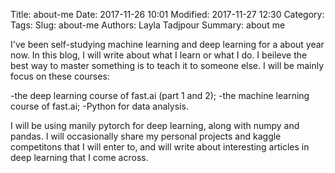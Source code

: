 Title: about-me
Date: 2017-11-26 10:01
Modified: 2017-11-27 12:30
Category: 
Tags: 
Slug: about-me
Authors: Layla Tadjpour
Summary: about me

I've been self-studying machine learning and deep learning for a about year now. 
In this blog, I will write about what I learn or what I do. 
I beileve the best way to master something is to teach it to someone else. 
I will be mainly focus on these courses:

-the deep learning course of fast.ai (part 1 and 2);
-the machine learning course of fast.ai;
-Python for data analysis.

I will be using manily pytorch for deep learning, along with numpy and pandas. 
I will occasionally share my personal projects and kaggle competitons that 
I will enter to, and will write about interesting articles in deep learning
that I come across.